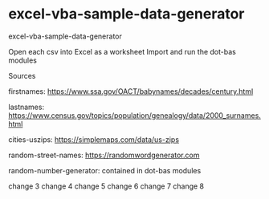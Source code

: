 # excel-vba-sample-data-generator
excel-vba-sample-data-generator

Open each csv into Excel as a worksheet
Import and run the dot-bas modules

Sources

firstnames: https://www.ssa.gov/OACT/babynames/decades/century.html

lastnames: https://www.census.gov/topics/population/genealogy/data/2000_surnames.html

cities-uszips: https://simplemaps.com/data/us-zips

random-street-names: https://randomwordgenerator.com

random-number-generator: contained in dot-bas modules

change 3
change 4
change 5
change 6
change 7
change 8




